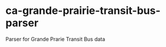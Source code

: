 ca-grande-prairie-transit-bus-parser
====================================

Parser for Grande Prarie Transit Bus data
